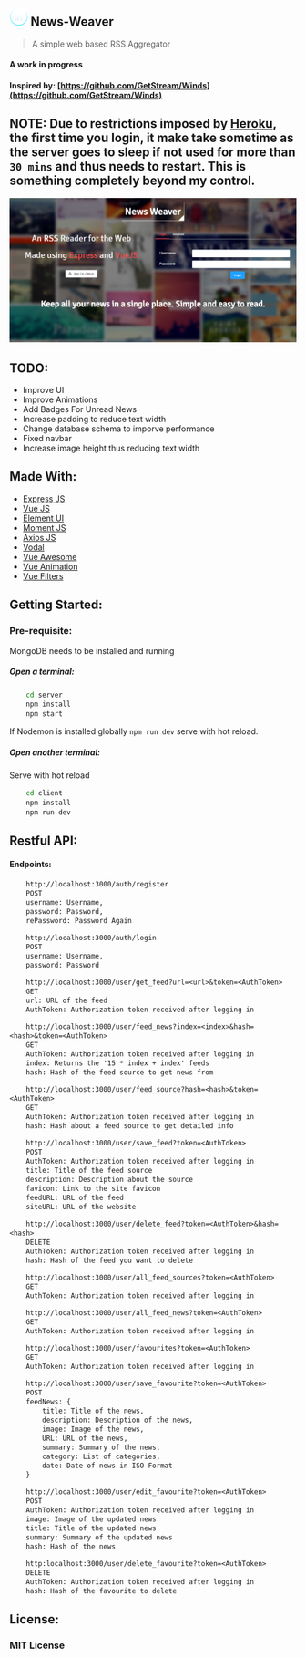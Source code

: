 ## ![Image](./client/static/NewsWeaver.png)  News-Weaver
> A simple web based RSS Aggregator
#### A work in progress
#### Inspired by: [https://github.com/GetStream/Winds](https://github.com/GetStream/Winds)
## NOTE: Due to restrictions imposed by [Heroku](https://www.heroku.com), the first time you login, it make take sometime as the server goes to sleep if not used for more than `30 mins` and thus needs to restart. This is something completely beyond my control.

![Homepage](./client/static/Homepage.png)

## TODO:
* Improve UI
* Improve Animations
* Add Badges For Unread News
* Increase padding to reduce text width
* Change database schema to imporve performance
* Fixed navbar
* Increase image height thus reducing text width

## Made With:
* [Express JS](https://expressjs.com)
* [Vue JS](https://vuejs.org)
* [Element UI](http://element.eleme.io/#/en-US)
* [Moment JS](https://momentjs.com)
* [Axios JS](https://github.com/mzabriskie/axios)
* [Vodal](https://github.com/chenjiahan/vodal)
* [Vue Awesome](https://github.com/Justineo/vue-awesome)
* [Vue Animation](https://github.com/asika32764/vue2-animate)
* [Vue Filters](https://github.com/freearhey/vue2-filters)


## Getting Started:

### Pre-requisite:
MongoDB needs to be installed and running


##### Open a terminal:
```bash
    cd server
    npm install
    npm start
```
If Nodemon is installed globally
``` npm run dev ```
serve with hot reload.

##### Open another terminal:
Serve with hot reload
```bash
    cd client
    npm install
    npm run dev
```

## Restful API:
#### Endpoints:
```
    http://localhost:3000/auth/register
    POST
    username: Username,
    password: Password,
    rePassword: Password Again
```

```
    http://localhost:3000/auth/login
    POST
    username: Username,
    password: Password
```

```
    http://localhost:3000/user/get_feed?url=<url>&token=<AuthToken>
    GET
    url: URL of the feed
    AuthToken: Authorization token received after logging in
```

```
    http://localhost:3000/user/feed_news?index=<index>&hash=<hash>&token=<AuthToken>
    GET
    AuthToken: Authorization token received after logging in
    index: Returns the '15 * index + index' feeds
    hash: Hash of the feed source to get news from
```

```
    http://localhost:3000/user/feed_source?hash=<hash>&token=<AuthToken>
    GET
    AuthToken: Authorization token received after logging in
    hash: Hash about a feed source to get detailed info
```

```
    http://localhost:3000/user/save_feed?token=<AuthToken>
    POST
    AuthToken: Authorization token received after logging in
    title: Title of the feed source
    description: Description about the source
    favicon: Link to the site favicon
    feedURL: URL of the feed
    siteURL: URL of the website
```

```
    http://localhost:3000/user/delete_feed?token=<AuthToken>&hash=<hash>
    DELETE
    AuthToken: Authorization token received after logging in
    hash: Hash of the feed you want to delete
```

```
    http://localhost:3000/user/all_feed_sources?token=<AuthToken>
    GET
    AuthToken: Authorization token received after logging in
```

```
    http://localhost:3000/user/all_feed_news?token=<AuthToken>
    GET
    AuthToken: Authorization token received after logging in
```

```
    http://localhost:3000/user/favourites?token=<AuthToken>
    GET
    AuthToken: Authorization token received after logging in
```

```
    http://localhost:3000/user/save_favourite?token=<AuthToken>
    POST
    feedNews: {
        title: Title of the news,
        description: Description of the news,
        image: Image of the news,
        URL: URL of the news,
        summary: Summary of the news,
        category: List of categories,
        date: Date of news in ISO Format
    }
```

```
    http://localhost:3000/user/edit_favourite?token=<AuthToken>
    POST
    AuthToken: Authorization token received after logging in
    image: Image of the updated news
    title: Title of the updated news
    summary: Summary of the updated news
    hash: Hash of the news
```

```
    http:localhost:3000/user/delete_favourite?token=<AuthToken>
    DELETE
    AuthToken: Authorization token received after logging in
    hash: Hash of the favourite to delete
```


## License:
### MIT License

